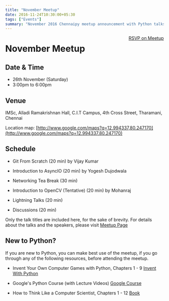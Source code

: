 ```yaml
---
title: "November Meetup"
date: 2016-11-24T10:30:00+05:30
tags: ["Events"]
summary: "November 2016 Chennaipy meetup announcement with Python talks and discussions."
---
```


<a style="float:right;" class="pure-button"
href="https://www.meetup.com/Chennaipy/events/235464267/" target="_blank"><i class="fa
fa-check-square-o"></i> RSVP on Meetup</a>


# November Meetup

## Date & Time

   * 26th November (Saturday)
   * 3:00pm to 6:00pm

## Venue

IMSc, Alladi Ramakrishnan Hall,
C.I.T Campus, 4th Cross Street, Tharamani, Chennai

Location map:
[http://www.google.com/maps?q=12.994337,80.247170](http://www.google.com/maps?q=12.994337,80.247170)

## Schedule

   * Git From Scratch (20 min)
     by Vijay Kumar

   * Introduction to AsyncIO (20 min)
     by Yogesh Dujodwala

   * Networking Tea Break (30 min)

   * Introduction to OpenCV (Tentative) (20 min)
     by Mohanraj

   * Lightning Talks (20 min)

   * Discussions (20 min)

Only the talk titles are included here, for the sake of brevity. For
details about the talks and the speakers, please visit
[Meetup Page](https://www.meetup.com/Chennaipy/events/235464267/)

## New to Python?

If you are new to Python, you can make best use of the meetup, if you
go through any of the following resources, before attending the
meetup.

   * Invent Your Own Computer Games with Python, Chapters 1 - 9
     [Invent With Python](http://inventwithpython.com/chapters/)

   * Google's Python Course (with Lecture Videos)
     [Google Course](https://developers.google.com/edu/python/)

   * How to Think Like a Computer Scientist, Chapters 1 - 12
     [Book](http://greenteapress.com/wp/think-python-2e/)
